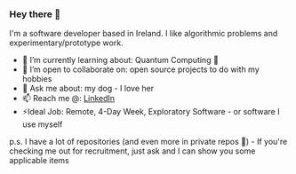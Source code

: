 ### Hey there 👋

I'm a software developer based in Ireland. I like algorithmic problems and experimentary/prototype work.

- 🌱 I’m currently learning about: Quantum Computing 👀 
- 👯 I’m open to collaborate on: open source projects to do with my hobbies
- 💬 Ask me about: my dog - I love her
- 📫 Reach me @: [LinkedIn](https://www.linkedin.com/in/ianfhunter/)
- ⚡Ideal Job: Remote, 4-Day Week, Exploratory Software - or software I use myself

p.s. I have a lot of repositories (and even more in private repos 😬) - If you're checking me out for recruitment, just ask and I can show you some applicable items

